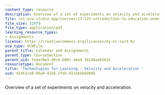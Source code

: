 ```yaml
---
content_type: resource
description: Overview of a set of experiments on velocity and acceleration.
file: /ol-ocw-studio-app/courses/11-125-introduction-to-education-understanding-and-evaluating-education-spring-2009/d1461ce896a9d1562fd5811ebeb0d085_MIT11_125s09_cal_Week8_Physics_Lab02.pdf
file_size: 32079
file_type: application/pdf
learning_resource_types:
- Assignments
license: https://creativecommons.org/licenses/by-nc-sa/4.0/
ocw_type: OCWFile
parent_title: Calendar and Assignments
parent_type: CourseSection
parent_uid: fe4e78e3-d0c6-b80c-a6e9-3b149aeb562b
resourcetype: Document
title: 'Technologies for Learning - Velocity and Acceleration '
uid: d1461ce8-96a9-d156-2fd5-811ebeb0d085
---
```

Overview of a set of experiments on velocity and acceleration.